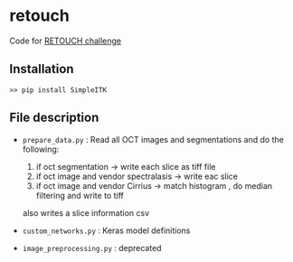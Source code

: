 # retouch

Code for [RETOUCH challenge](https://retouch.grand-challenge.org)
 
 
 
## Installation

`>> pip install SimpleITK`

## File description

* `prepare_data.py` : Read all OCT images and segmentations and do the following:
    1) if oct segmentation -> write each slice as tiff file
    2) if oct image and vendor spectralasis -> write eac slice
    3) if oct image and vendor Cirrius -> match histogram , do median filtering and write to tiff
    
    also writes a slice information csv
    
* `custom_networks.py` : Keras model definitions

* `image_preprocessing.py` : deprecated 